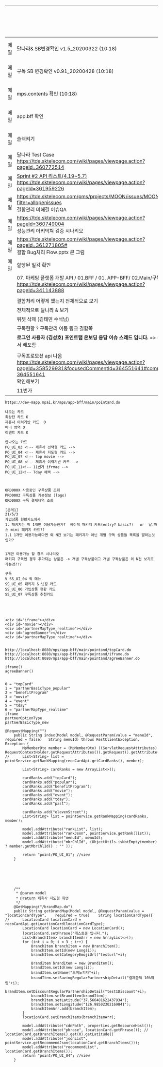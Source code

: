 |      |                                                              | 해결/확인 | 기타  |
| ---- | ------------------------------------------------------------ | --------- | ----- |
| 매일 | 달나라& SB변경확인 v1.5_20200322 (10:18)                     | O확인     | 변경X |
| 매일 | 구독 SB 변경확인  v0.91_20200428 (10:18)                     | O확인     | 변경X |
| 매일 | mps.contents 확인 (10:18)                                    | O확인     | 변경X |
| 매일 | app.bff 확인                                                 | O확인     |       |
| 매일 | 슬랙켜기                                                     | O확인     |       |
| 매일 | 달나라 Test Case<br />https://tde.sktelecom.com/wiki/pages/viewpage.action?pageId=360772514 |           |       |
| 매일 | [Sprint #2 API 리스트(4.19~5.7)](https://tde.sktelecom.com/wiki/pages/viewpage.action?pageId=361959226)<br />https://tde.sktelecom.com/wiki/pages/viewpage.action?pageId=361959226 |           |       |
| 매일 | https://tde.sktelecom.com/pms/projects/MOON/issues/MOON-17?filter=allopenissues<br />결함관리 미해결 이슈QA |           |       |
| 매일 | https://tde.sktelecom.com/wiki/pages/viewpage.action?pageId=360749004<br />성능관리 아키텍쳐 검증 시나리오 |           |       |
| 매일 | https://tde.sktelecom.com/wiki/pages/viewpage.action?pageId=361271805#<br />결함 Bug처리 Flow.pptx 큰 그림 |           |       |
| 매일 | 할당된 일감 확인                                             |           |       |
|      | 07. 마케팅 플랫폼 개발 API / 01.BFF / 01. APP-BFF/ 02.Main/구독#/<br />https://tde.sktelecom.com/wiki/pages/viewpage.action?pageId=341143888 |           |       |
|      |                                                              |           |       |
|      | 결함처리 어떻게 했는지 전체적으로 보기                       | O         |       |
|      | 전체적으로 달나라 & 보기                                     |           |       |
|      | 위젯 삭제 (김태민 수석님)                                    |           |       |
|      | 구독현황 ? 구독관리 이동  링크 결함쪽                        |           |       |
|      | **로그인 사용자 (김성호) 포인트탭 온보딩 응답 이슈 스레드 입니다.** => 수정해서 배포함 | O         |       |
|      |                                                              |           |       |
|      | 구독프로모션 api 나옴<br />https://tde.sktelecom.com/wiki/pages/viewpage.action?pageId=358529931&focusedCommentId=364551641#comment-364551641<br />확인해보기 |           |       |
|      | 11번가                                                       |           |       |

```
https://dev-mapp.mpai.kr/mps/app-bff/main/pointand.do

나오는 카드
최상단 카드 O
제휴사 이력기반 카드  O
배너 영역 O
이벤트 카드 O

안나오는 카드
PO_UI_03 <!-- 제휴사 선택형 카드 -->
PO_UI_04 <!-- 제휴사 지도형 카드 -->
PO_UI_07 <!-- top movie -->
PO_UI_08 <!-- 제휴사 이력기반 카드 -->
PO_UI_11<!-- 11번가 ifrmae -->
PO_UI_12<!-- Tday 혜택 -->



```



```
ORD000X 사용중인 구독상품 조회
PRD0002 구독상품 기본정보 (logo)
ORD000X 구독 결제내역 조회
```



```
[문의1]
21/5/3
가입상품 현황카드에서 
1. 패키지는 딱 1개만 이용가능한가?  베이직 패키지 카드(entry? basic?)   or  달.패스 mini 패키지 카드??
1.1 1개만 이용가능하다면 외 N건 보기는 패키지가 아닌 개별 구독 상품들 목록을 말하는것인가?


1개만 이용가능 할 경우 시나리오
패키지 구독인 경우 추가되는 상품은 -> 개별 구독상품이고 개별 구독상품은 외 N건 보기로 가는것???

```



```
구독
V SS_UI_04 퀵 메뉴
SS_UI_05 패키지 & 넛징 카드
SS_UI_06 가입상품 현황 카드 
SS_UI_07 구독상품 추천카드





```

```
<div id="iframe"></div>
<div id="movie"></div>
<div id="partnerMapType_realtime"></div>
<div id="agreeBanner"></div>
<div id="partnerMapType_realtime"></div>


http://localhost:8080/mps/app-bff/main/pointand/topCard.do
http://localhost:8080/mps/app-bff/main/pointand/iframe.do
http://localhost:8080/mps/app-bff/main/pointand/agreeBanner.do

iframe()
agreeBanner()


0 = "topCard"
1 = "partnerBasicType_popular"
2 = "benefitProgram"
3 = "movie"
4 = "event"
5 = "tday"
6 = "partnerMapType_realtime"
iframe
partnerOptionType
partnerBasicType_new

```

```
@RequestMapping("")
	public String index(Model model, @RequestParam(value = "menuId", 	required = false) 	String menuId) throws RestClientException, Exception {
		MpMemberDto member = (MpMemberDto) ((ServletRequestAttributes) RequestContextHolder.getRequestAttributes()).getRequest().getAttribute(MpMemberDto.SESSION_KEY_MEMBER);
//		List<String> list = pointService.getRankMapping(recoCardApi.getCardRanks(), member);

		List<String> cardRanks = new ArrayList<>();

		cardRanks.add("topCard");
		cardRanks.add("popular");
		cardRanks.add("benefitProgram");
		cardRanks.add("movie");
		cardRanks.add("event");
		cardRanks.add("tday");
		cardRanks.add("past");

		cardRanks.add("elevenStreet");
		List<String> list = pointService.getRankMapping(cardRanks, member);

		model.addAttribute("rankList", list);
		model.addAttribute("rankJson", pointService.getRank(list));
		model.addAttribute("menuId", menuId);
		model.addAttribute("mbrChlId", (ObjectUtils.isNotEmpty(member) ? member.getMbrChlId() : "" ));

		return "point/PO_UI_01"; //view
	}
		
		
		
		
		
```



```
	/**
	 * @param model
	 * @return 제휴사 지도형 화면
	 */
	@GetMapping("/brandMap.do")
	public String getBrandMap(Model model, @RequestParam(value = "locationCardType", 	required = true) 	String locationCardType){
//		LocationCard locationCard = recoCardApi.getLocationCard(locationCardType);
		LocationCard locationCard = new LocationCard();
		locationCard.setPhrase("테스트중 입니다.");
		List<BranchItem> branchItemArr = new ArrayList<>();
		for (int i = 0; i < 3 ; i++) {
			BranchItem branchItem = new BranchItem();
			branchItem.setId(new Long(i));
			branchItem.setCategoryEmojiUrl("testurl"+i);

			BrandItem brandItem = new BrandItem();
			brandItem.setId(new Long(i));
			brandItem.setName("도미노피자"+i);
			brandItem.setSavingRegularPartnershipDetail("결제금액 10%적립"+i);
			brandItem.setDiscountRegularPartnershipDetail("test1Discount"+i);
			branchItem.setBrandItem(brandItem);
			branchItem.setLatitude("37.566481622437934");
			branchItem.setLongitude("126.98502302169841");
			branchItemArr.add(branchItem);
		}
		locationCard.setBranchItems(branchItemArr);

		model.addAttribute("cdnPath", properties.getResourceHost());
		model.addAttribute("phrase", locationCard.getPhrase()); // locationCard.getBranchItems().get(0).getLatitude()
		model.addAttribute("jsonList", pointService.getRecommendJson(locationCard.getBranchItems()));
		model.addAttribute("recommendList", locationCard.getBranchItems());
		return "point/PO_UI_04"; //view
	}
```

